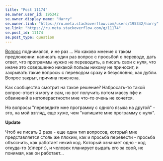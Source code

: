 ```yaml
---
title: "Post 11174"
se.owner.user_id: 195342
se.owner.display_name: "Harry"
se.owner.link: "https://ru.meta.stackoverflow.com/users/195342/harry"
se.link: "https://ru.meta.stackoverflow.com/q/11174"
se.post_id: 11174
se.post_type: question
---
```

<p><a href="https://ru.meta.stackoverflow.com/q/1575/195342">Вопрос</a> поднимался, и не раз ... Но каково мнение о таком предложении: написать один раз вопрос с просьбой о переводе, дать ответ, что программы нужно не переводить, а писать свои с нуля, что иначе это совершенно никакой пользы никому не приносит, и закрывать такие вопросы с переводом сразу и безусловно, как дубли. Вопрос закрыт, причина пояснена.</p>
<p>Как сообщество смотрит на такое решение? Набросать-то такой вопрос-ответ я могу и сам, но вот получить потом массу пфе и обвинений в нетолерастности мне что-то очень не хочется.</p>
<p>Но вопросы &quot;переведите мне программу с одного языка на другой&quot; - это, на мой взгляд, еще хуже, чем &quot;напишите мне программу с нуля&quot;.</p>
<p><strong>Update</strong></p>
<p>Чтоб не писать 2 раза - еще один тип вопросов, который мне представляется столь же плохим, как и просьба перевести - просьба объяснить, как работает некий код. Который означает одно - код откуда-то (с)перт :), и человек планирует выдать его за свой, не понимая, как он работает...</p>
